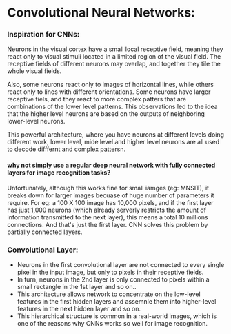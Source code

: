 # Convolutional Neural Networks:

### Inspiration for CNNs:
Neurons in the visual cortex have a small local receptive field, meaning they react only to visual stimuli located in a limited region of the visual field. The receptive fields of different neurons may overlap, and together they tile the whole visual fields. 

Also, some neurons react only to images of horizontal lines, while others react only to lines with different orientations. Some neurons have larger receptive fiels, and they react to more complex patters that are combinations of the lower level patterns. This observations led to the idea that the higher level neurons are based on the outputs of neighboring lower-level neurons. 

This powerful architecture, where you have neurons at different levels doing different work, lower level, mide level and higher level neurons are all used to decode difffernt and complex pattersn.

#### why not simply use a regular deep neural network with fully connected layers for image recognition tasks?
Unfortunately, although this works fine for small iamges (eg: MNSIT), it breaks down for larger images becuase of huge number of parameters it require. For eg: a 100 X 100 image has 10,000 pixels, and if the first layer has just 1,000 neurons (which already serverly restricts the amount of information transmitted to the next layer), this means a total 10 millions connections. And that's just the first layer. CNN solves this problem by partially connected layers.

### Convolutional Layer:
- Neurons in the first convolutional layer are not connected to every single pixel in the input image, but only to pixels in their receptive fields.
- In turn, neurons in the 2nd layer is only connected to pixels within a small rectangle in the 1st layer and so on..
- This architecture allows network to concentrate on the low-level features in the first hidden layers and assemnle them into higher-level features  in the next hidden layer and so on.
- This hierarchical structure is common in a real-world images, which is one of the reasons why CNNs works so well for image recognition.
